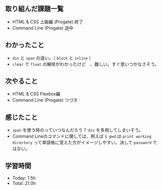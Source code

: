 ## 取り組んだ課題一覧
- HTML & CSS 上級編 (Progate) 終了
- Command Line (Progate) 途中
## わかったこと
- ```div``` と ```span``` の違い。（ ```block``` と ```inline``` ）
- ```clear``` で ```float``` の解除がわかったけど　、難しい。すぐ思いつかなさそう。
## 次やること
- HTML & CSS Flexbox編
- Command Line (Progate) つづき
## 感じたこと
- ```span``` を使う時のっていつなんだろう？ ```div``` を多用してしまいそう。
- Command Lineのコマンドに関しては、例えば ```$ pwd``` は ```print working directory``` って単語毎に覚えた方がイメージしやすい。決して ```password``` ではない。 
## 学習時間
- Today: 1.5h
- Total: 21.0h
